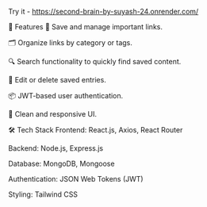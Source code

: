 Try it - https://second-brain-by-suyash-24.onrender.com/

🚀 Features
📌 Save and manage important links.

🗂️ Organize links by category or tags.

🔍 Search functionality to quickly find saved content.

📝 Edit or delete saved entries.

📦 JWT-based user authentication.

📑 Clean and responsive UI.

🛠️ Tech Stack
Frontend: React.js, Axios, React Router

Backend: Node.js, Express.js

Database: MongoDB, Mongoose

Authentication: JSON Web Tokens (JWT)

Styling: Tailwind CSS 
